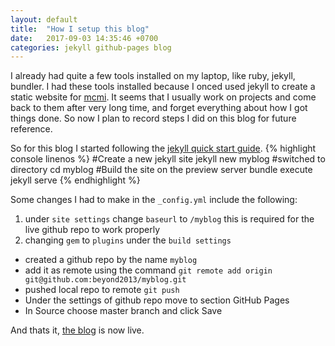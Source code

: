 ```yaml
---
layout: default
title:  "How I setup this blog"
date:   2017-09-03 14:35:46 +0700
categories: jekyll github-pages blog
---
```

I already had quite a few tools installed on my laptop, like ruby, jekyll, bundler. I had these tools installed because I onced used jekyll to create a static website for [mcmi](http://www.mcmi.asia). It seems that I usually work on projects and come back to them after very long time, and forget everything about how I got things done. So now I plan to record steps I did on this blog for future reference. 

So for this blog I started following the [jekyll quick start guide](https://jekyllrb.com/docs/quickstart/). 
{% highlight console linenos %}
#Create a new jekyll site
jekyll new myblog
#switched to directory
cd myblog
#Build the site on the preview server
bundle execute jekyll serve
{% endhighlight %}

Some changes I had to make in the `_config.yml` include the following:
1. under `site settings` change `baseurl` to `/myblog` this is required for the live github repo to work properly 
2. changing `gem` to `plugins` under the `build settings`

* created a github repo by the name `myblog`
* add it as remote using the command  `git remote add origin git@github.com:beyond2013/myblog.git`
* pushed local repo to remote `git push`
* Under the settings of github repo move to section GitHub Pages
* In Source choose master branch and click Save

And thats it, [the blog](https://beyond2013.github.io/myblog/) is now live.
